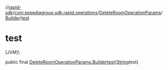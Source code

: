 //[rapid-sdk](../../../../index.md)/[com.expediagroup.sdk.rapid.operations](../../index.md)/[DeleteRoomOperationParams](../index.md)/[Builder](index.md)/[test](test.md)

# test

[JVM]\

public final [DeleteRoomOperationParams.Builder](index.md)[test](test.md)([String](https://docs.oracle.com/javase/8/docs/api/java/lang/String.html)test)
